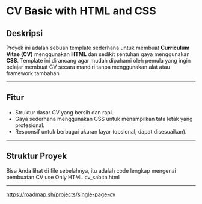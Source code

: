 # CV Basic with HTML and CSS

## Deskripsi
Proyek ini adalah sebuah template sederhana untuk membuat **Curriculum Vitae (CV)** menggunakan **HTML** dan sedikit sentuhan gaya menggunakan **CSS**. Template ini dirancang agar mudah dipahami oleh pemula yang ingin belajar membuat CV secara mandiri tanpa menggunakan alat atau framework tambahan.

---

## Fitur
- Struktur dasar CV yang bersih dan rapi.
- Gaya sederhana menggunakan CSS untuk menampilkan tata letak yang profesional.
- Responsif untuk berbagai ukuran layar (opsional, dapat disesuaikan).

---

## Struktur Proyek
Bisa Anda lihat di file sebelahnya, itu adalah code lengkap mengenai pembuatan CV use Only HTML 
cv_sabita.html

---
https://roadmap.sh/projects/single-page-cv
